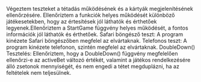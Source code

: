 Végeztem teszteket a tétadás működésének és a kártyák megjelenítésének ellenőrzésére.
Ellenőriztem a funkciók helyes működését különböző játékesetekben, hogy az értesítések jól láthatók és érthetőek legyenek.Ellenőriztem a StartGame függvény helyes működését, a fontos információk jól láthatók és érthetőek.
Safari böngésző teszt: A program kinézete Safari böngészőben megfelel az elvártaknak.
Telefonos teszt: A program kinézete telefonon, szintén megfelel az elvártaknak.
DoubleDown() Tesztelés: Ellenőriztem, hogy a DoubleDown() függvény megfelelően ellenőrzi-e az activeBet változó értékét, 
valamint a játékos rendelkezésére álló zsetonok mennyiségét, és nem engedi a tétet megduplázni, ha az feltételek nem teljesülnek.
